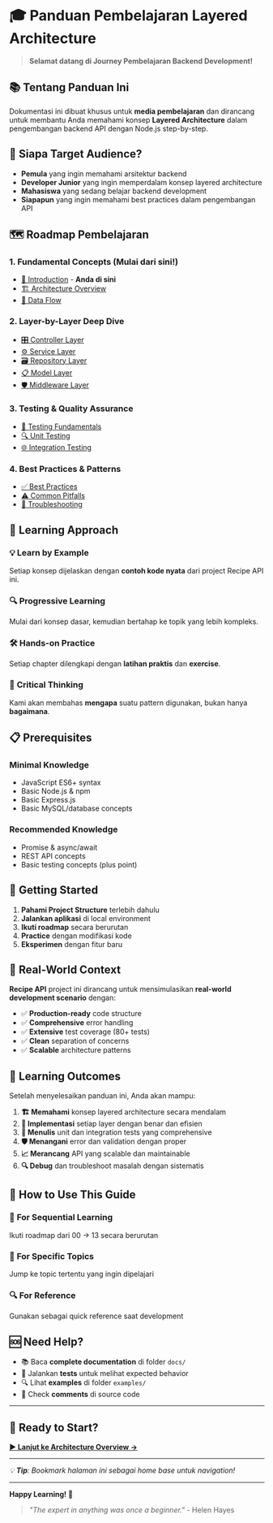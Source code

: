 # 🎓 Panduan Pembelajaran Layered Architecture

> **Selamat datang di Journey Pembelajaran Backend Development!**

## 📚 Tentang Panduan Ini

Dokumentasi ini dibuat khusus untuk **media pembelajaran** dan dirancang untuk membantu Anda memahami konsep **Layered Architecture** dalam pengembangan backend API dengan Node.js step-by-step.

## 🎯 Siapa Target Audience?

- **Pemula** yang ingin memahami arsitektur backend
- **Developer Junior** yang ingin memperdalam konsep layered architecture
- **Mahasiswa** yang sedang belajar backend development
- **Siapapun** yang ingin memahami best practices dalam pengembangan API

## 🗺️ Roadmap Pembelajaran

### 1. **Fundamental Concepts** (Mulai dari sini!)
- [📖 Introduction](00-introduction.md) - **Anda di sini**
- [🏗️ Architecture Overview](01-architecture-overview.md)
- [🔄 Data Flow](02-data-flow.md)

### 2. **Layer-by-Layer Deep Dive**
- [🎛️ Controller Layer](03-controller-layer.md)
- [⚙️ Service Layer](04-service-layer.md)
- [🗃️ Repository Layer](05-repository-layer.md)
- [📋 Model Layer](06-model-layer.md)
- [🛡️ Middleware Layer](07-middleware-layer.md)

### 3. **Testing & Quality Assurance**
- [🧪 Testing Fundamentals](08-testing-fundamentals.md)
- [🔍 Unit Testing](09-unit-testing.md)
- [🌐 Integration Testing](10-integration-testing.md)

### 4. **Best Practices & Patterns**
- [✅ Best Practices](11-best-practices.md)
- [⚠️ Common Pitfalls](12-common-pitfalls.md)
- [🔧 Troubleshooting](13-troubleshooting.md)

## 🎨 Learning Approach

### 💡 **Learn by Example**
Setiap konsep dijelaskan dengan **contoh kode nyata** dari project Recipe API ini.

### 🔍 **Progressive Learning**
Mulai dari konsep dasar, kemudian bertahap ke topik yang lebih kompleks.

### 🛠️ **Hands-on Practice**
Setiap chapter dilengkapi dengan **latihan praktis** dan **exercise**.

### 🤔 **Critical Thinking**
Kami akan membahas **mengapa** suatu pattern digunakan, bukan hanya **bagaimana**.

## 📋 Prerequisites

### Minimal Knowledge
- JavaScript ES6+ syntax
- Basic Node.js & npm
- Basic Express.js
- Basic MySQL/database concepts

### Recommended Knowledge
- Promise & async/await
- REST API concepts
- Basic testing concepts (plus point)

## 🚀 Getting Started

1. **Pahami Project Structure** terlebih dahulu
2. **Jalankan aplikasi** di local environment
3. **Ikuti roadmap** secara berurutan
4. **Practice** dengan modifikasi kode
5. **Eksperimen** dengan fitur baru

## 💼 Real-World Context

**Recipe API** project ini dirancang untuk mensimulasikan **real-world development scenario** dengan:

- ✅ **Production-ready** code structure
- ✅ **Comprehensive** error handling
- ✅ **Extensive** test coverage (80+ tests)
- ✅ **Clean** separation of concerns
- ✅ **Scalable** architecture patterns

## 🎯 Learning Outcomes

Setelah menyelesaikan panduan ini, Anda akan mampu:

1. **🏗️ Memahami** konsep layered architecture secara mendalam
2. **🔧 Implementasi** setiap layer dengan benar dan efisien
3. **🧪 Menulis** unit dan integration tests yang comprehensive
4. **🛡️ Menangani** error dan validation dengan proper
5. **📈 Merancang** API yang scalable dan maintainable
6. **🔍 Debug** dan troubleshoot masalah dengan sistematis

## 📖 How to Use This Guide

### 🔄 **For Sequential Learning**
Ikuti roadmap dari 00 → 13 secara berurutan

### 🎯 **For Specific Topics**
Jump ke topic tertentu yang ingin dipelajari

### 🔍 **For Reference**
Gunakan sebagai quick reference saat development

## 🆘 Need Help?

- 📚 Baca **complete documentation** di folder `docs/`
- 🧪 Jalankan **tests** untuk melihat expected behavior
- 🔍 Lihat **examples** di folder `examples/`
- 📝 Check **comments** di source code

---

## 🚀 Ready to Start?

**[▶️ Lanjut ke Architecture Overview →](01-architecture-overview.md)**

---

*💡 **Tip**: Bookmark halaman ini sebagai home base untuk navigation!*

---

**Happy Learning! 🎉**

> *"The expert in anything was once a beginner."* - Helen Hayes
